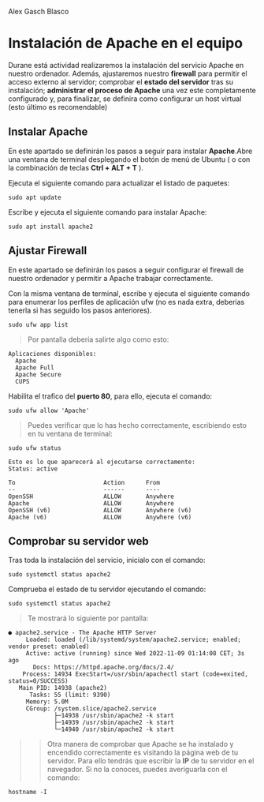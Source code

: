 Alex Gasch Blasco
# Instalación de Apache en el equipo
Durane está actividad realizaremos la instalación del servicio Apache en nuestro ordenador. Además, ajustaremos nuestro **firewall** para permitir el acceso externo al servidor; comprobar el **estado del servidor** tras su instalación; **administrar el proceso de Apache** una vez este completamente configurado y, para finalizar, se definira como configurar un host virtual (esto último es recomendable)

## Instalar Apache
En este apartado se definirán los pasos a seguir para instalar **Apache**.Abre una ventana de terminal desplegando el botón de menú de Ubuntu ( o con la combinación de teclas **Ctrl + ALT + T** ).

Ejecuta el siguiente comando para actualizar el listado de paquetes:
```
sudo apt update
```
Escribe y ejecuta el siguiente comando para instalar Apache:
```
sudo apt install apache2
```

## Ajustar Firewall
En este apartado se definirán los pasos a seguir configurar el firewall de nuestro ordenador y permitir a Apache trabajar correctamente.

Con la misma ventana de terminal, escribe y ejecuta el siguiente comando para enumerar los perfiles de aplicación ufw (no es nada extra, deberias tenerla si has seguido los pasos anteriores).
```
sudo ufw app list
```
>Por pantalla debería salirte algo como esto:
```
Aplicaciones disponibles:
  Apache
  Apache Full
  Apache Secure
  CUPS
```
Habilita el trafico del **puerto 80**, para ello, ejecuta el comando:
```
sudo ufw allow 'Apache'
```
>Puedes verificar que lo has hecho correctamente, escribiendo esto en tu ventana de terminal:
```
sudo ufw status

Esto es lo que aparecerá al ejecutarse correctamente:
Status: active

To                         Action      From
--                         ------      ----
OpenSSH                    ALLOW       Anywhere                  
Apache                     ALLOW       Anywhere                
OpenSSH (v6)               ALLOW       Anywhere (v6)             
Apache (v6)                ALLOW       Anywhere (v6)
```

## Comprobar su servidor web

Tras toda la instalación del servicio, inicialo con el comando:
```
sudo systemctl status apache2
```
Comprueba el estado de tu servidor ejecutando el comando:
```
sudo systemctl status apache2
```

> Te mostrará lo siguiente por pantalla:
```
● apache2.service - The Apache HTTP Server
     Loaded: loaded (/lib/systemd/system/apache2.service; enabled; vendor preset: enabled)
     Active: active (running) since Wed 2022-11-09 01:14:08 CET; 3s ago
       Docs: https://httpd.apache.org/docs/2.4/
    Process: 14934 ExecStart=/usr/sbin/apachectl start (code=exited, status=0/SUCCESS)
   Main PID: 14938 (apache2)
      Tasks: 55 (limit: 9390)
     Memory: 5.0M
     CGroup: /system.slice/apache2.service
             ├─14938 /usr/sbin/apache2 -k start
             ├─14939 /usr/sbin/apache2 -k start
             └─14940 /usr/sbin/apache2 -k start
```
>> Otra manera de comprobar que Apache se ha instalado y encendido correctamente es visitando la página web de tu servidor. Para ello tendrás que escribir la **IP** de tu servidor en el navegador. Si no la conoces, puedes averiguarla con el comando:
```
hostname -I
```


